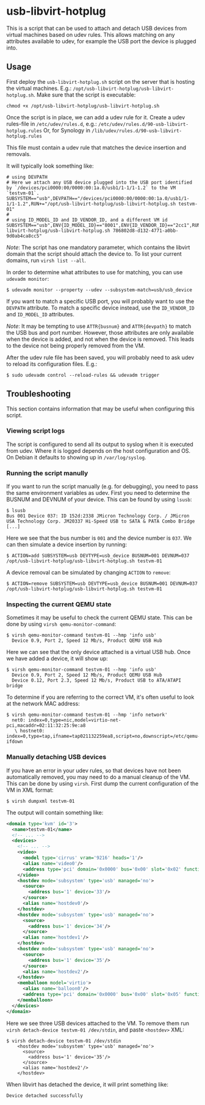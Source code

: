 usb-libvirt-hotplug
===================

This is a script that can be used to attach and detach USB devices from virtual machines based on udev rules.
This allows matching on any attributes available to udev, for example the USB port the device is plugged into.


Usage
-----

First deploy the `usb-libvirt-hotplug.sh` script on the server that is hosting the virtual machines.
E.g.: `/opt/usb-libvirt-hotplug/usb-libvirt-hotplug.sh`.
Make sure that the script is executable:

```
chmod +x /opt/usb-libvirt-hotplug/usb-libvirt-hotplug.sh
```

Once the script is in place, we can add a udev rule for it.
Create a udev rules-file in `/etc/udev/rules.d`, e.g.: `/etc/udev/rules.d/90-usb-libvirt-hotplug.rules`
Or, for Synology in `/lib/udev/rules.d/90-usb-libvirt-hotplug.rules`

This file must contain a udev rule that matches the device insertion and removals.

It will typically look something like:

```
# using DEVPATH
# Here we attach any USB device plugged into the USB port identified by `/devices/pci0000:00/0000:00:1a.0/usb1/1-1/1-1.2` to the VM `testvm-01`.
SUBSYSTEM=="usb",DEVPATH=="/devices/pci0000:00/0000:00:1a.0/usb1/1-1/1-1.2",RUN+="/opt/usb-libvirt-hotplug/usb-libvirt-hotplug.sh testvm-01"
#
# using ID_MODEL_ID and ID_VENDOR_ID, and a different VM id
SUBSYSTEM=="usb",ENV{ID_MODEL_ID}=="8001",ENV{ID_VENDOR_ID}=="2cc1",RUN+="/opt/usb-libvirt-hotplug/usb-libvirt-hotplug.sh 786802d8-d132-4771-a0bb-9d0ab4ca8cc5"
```

*Note*:
The script has one mandatory parameter, which contains the libvirt domain that the script should attach the device to.
To list your current domains, run `virsh list --all`.

In order to determine what attributes to use for matching, you can use `udevadm monitor`:

```
$ udevadm monitor --property --udev --subsystem-match=usb/usb_device
```

If you want to match a specific USB port, you will probably want to use the `DEVPATH` attribute.
To match a specific device instead, use the `ID_VENDOR_ID` and `ID_MODEL_ID` attributes.

*Note*:
It may be tempting to use `ATTR{busnum}` and `ATTR{devpath}` to match the USB bus and port number.
However, those attributes are only available when the device is added, and not when the device is removed.
This leads to the device not being properly removed from the VM.

After the udev rule file has been saved, you will probably need to ask udev to reload its configuration files.
E.g.:

```
$ sudo udevadm control --reload-rules && udevadm trigger
```


Troubleshooting
---------------

This section contains information that may be useful when configuring this script.


### Viewing script logs

The script is configured to send all its output to syslog when it is executed from udev.
Where it is logged depends on the host configuration and OS.
On Debian it defaults to showing up in `/var/log/syslog`.


### Running the script manully

If you want to run the script manually (e.g. for debugging), you need to pass the same environment variables as udev.
First you need to determine the BUSNUM and DEVNUM of your device.
This can be found by using `lsusb`:

```
$ lsusb
Bus 001 Device 037: ID 152d:2338 JMicron Technology Corp. / JMicron USA Technology Corp. JM20337 Hi-Speed USB to SATA & PATA Combo Bridge
[...]
```

Here we see that the bus number is `001` and the device number is `037`.
We can then simulate a device insertion by running:

```
$ ACTION=add SUBSYSTEM=usb DEVTYPE=usb_device BUSNUM=001 DEVNUM=037 /opt/usb-libvirt-hotplug/usb-libvirt-hotplug.sh testvm-01
```

A device removal can be simulated by changing `ACTION` to `remove`:

```
$ ACTION=remove SUBSYSTEM=usb DEVTYPE=usb_device BUSNUM=001 DEVNUM=037 /opt/usb-libvirt-hotplug/usb-libvirt-hotplug.sh testvm-01
```


### Inspecting the current QEMU state

Sometimes it may be useful to check the current QEMU state.
This can be done by using `virsh qemu-monitor-command`:

```
$ virsh qemu-monitor-command testvm-01 --hmp 'info usb'
  Device 0.9, Port 2, Speed 12 Mb/s, Product QEMU USB Hub
```

Here we can see that the only device attached is a virtual USB hub.
Once we have added a device, it will show up:

```
$ virsh qemu-monitor-command testvm-01 --hmp 'info usb'
  Device 0.9, Port 2, Speed 12 Mb/s, Product QEMU USB Hub
  Device 0.12, Port 2.3, Speed 12 Mb/s, Product USB to ATA/ATAPI bridge
```

To determine if you are referring to the correct VM, it's often useful to look at the network MAC address:
```
$ virsh qemu-monitor-command testvm-01 --hmp 'info network'
  net0: index=0,type=nic,model=virtio-net-pci,macaddr=02:11:32:25:9e:a8
   \ hostnet0: index=0,type=tap,ifname=tap021132259ea8,script=no,downscript=/etc/qemu-ifdown
```

### Manually detaching USB devices

If you have an error in your udev rules, so that devices have not been automatically removed, you may need to do a manual cleanup of the VM.
This can be done by using `virsh`.
First dump the current configuration of the VM in XML format:

```
$ virsh dumpxml testvm-01
```

The output will contain something like:

```xml
<domain type='kvm' id='3'>
  <name>testvm-01</name>
  <!-- ... -->
  <devices>
    <!-- ... -->
    <video>
      <model type='cirrus' vram='9216' heads='1'/>
      <alias name='video0'/>
      <address type='pci' domain='0x0000' bus='0x00' slot='0x02' function='0x0'/>
    </video>
    <hostdev mode='subsystem' type='usb' managed='no'>
      <source>
        <address bus='1' device='33'/>
      </source>
      <alias name='hostdev0'/>
    </hostdev>
    <hostdev mode='subsystem' type='usb' managed='no'>
      <source>
        <address bus='1' device='34'/>
      </source>
      <alias name='hostdev1'/>
    </hostdev>
    <hostdev mode='subsystem' type='usb' managed='no'>
      <source>
        <address bus='1' device='35'/>
      </source>
      <alias name='hostdev2'/>
    </hostdev>
    <memballoon model='virtio'>
      <alias name='balloon0'/>
      <address type='pci' domain='0x0000' bus='0x00' slot='0x05' function='0x0'/>
    </memballoon>
  </devices>
</domain>
```

Here we see three USB devices attached to the VM.
To remove them run `virsh detach-device testvm-01 /dev/stdin`, and paste `<hostdev>` XML:

```
$ virsh detach-device testvm-01 /dev/stdin
    <hostdev mode='subsystem' type='usb' managed='no'>
      <source>
        <address bus='1' device='35'/>
      </source>
      <alias name='hostdev2'/>
    </hostdev>
```

When libvirt has detached the device, it will print something like:

```
Device detached successfully
```
